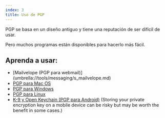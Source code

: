 ```yaml
---
index: 3
title: Uso de PGP
---
```

PGP se basa en un diseño antiguo y tiene una reputación de ser difícil de usar.

Pero muchos programas están disponibles para hacerlo más fácil.

## Aprenda a usar:

*   [Mailvelope (PGP para webmail)] (umbrella://tools/messaging/s_mailvelope.md)
*   [PGP para Mac OS](umbrella://tools/pgp/s_pgp-for-mac-os-x.md)
*   [PGP para Windows](umbrella://tools/pgp/s_pgp-for-windows.md)
*   [PGP para Linux](umbrella://tools/pgp/s_pgp-for-linux.md)
*   [K-9 y Open Keychain (PGP para Android)](umbrella://tools/encryption/s_k9-apg.md) (Storing your private encryption key on a mobile device can be risky but may be worth the benefit in some cases.)